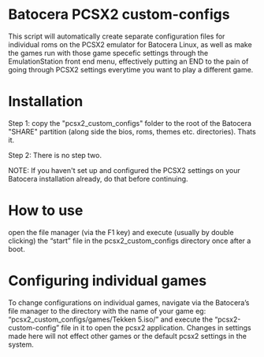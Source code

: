 # Batocera PCSX2 custom-configs 

This script will automatically create separate configuration files for individual roms on the PCSX2 emulator for Batocera Linux, as well as make the games run with those game specefic settings through the EmulationStation front end menu, effectively putting an END to the pain of going through PCSX2 settings everytime you want to play a different game. 

# Installation
Step 1: copy the "pcsx2_custom_configs" folder to the root of the Batocera "SHARE" partition (along side the bios, roms, themes etc. directories). Thats it.

Step 2: There is no step two.

NOTE: If you haven't set up and configured the PCSX2 settings on your Batocera installation already, do that before continuing. 

# How to use
open the file manager (via the F1 key) and execute (usually by double clicking) the “start” file in the pcsx2_custom_configs directory once after a boot.  


# Configuring individual games

To change configurations on individual games, navigate via the Batocera’s file manager to the directory with the name of your game  eg: “pcsx2_custom_configs/games/Tekken 5.iso/” and execute the “pcsx2-custom-config” file in it to open the pcsx2 application. Changes in settings made here will not effect other games or the default pcsx2 settings in the system.
